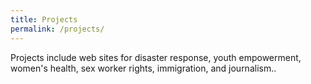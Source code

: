 ```yaml
---
title: Projects
permalink: /projects/
---
```


<p class="lead">Projects include web sites for disaster response, youth empowerment, women's health, sex worker rights, immigration, and journalism..</p>
